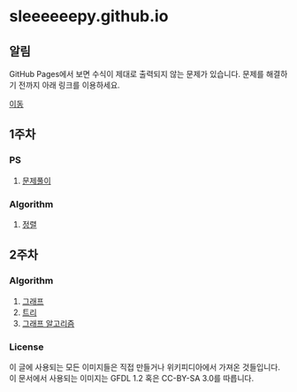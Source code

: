 # sleeeeeepy.github.io
## 알림
GitHub Pages에서 보면 수식이 제대로 출력되지 않는 문제가 있습니다. 문제를 해결하기 전까지 아래 링크를 이용하세요.

[이동](https://github.com/Sleeeeeepy/sleeeeeepy.github.io/tree/main)

## 1주차
### PS
1. [문제풀이](./study/week1/ps.md)

### Algorithm
1. [정렬](./study/week1/sort.md)

## 2주차
### Algorithm
1. [그래프](./study/week2/graph.md)
2. [트리](./study/week2/tree.md)
3. [그래프 알고리즘](./study/week2/graph_algorithm.md)

### License
이 글에 사용되는 모든 이미지들은 직접 만들거나 위키피디아에서 가져온 것들입니다.
이 문서에서 사용되는 이미지는 GFDL 1.2 혹은 CC-BY-SA 3.0를 따릅니다.